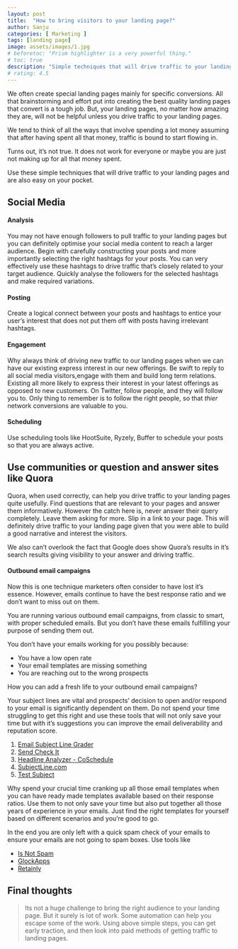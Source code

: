 ```yaml
---
layout: post
title:  "How to bring visitors to your landing page?"
author: Sanju
categories: [ Marketing ]
tags: [landing page]
image: assets/images/1.jpg
# beforetoc: "Prism highlighter is a very powerful thing."
# toc: true
description: "Simple techniques that will drive traffic to your landing page."
# rating: 4.5
---
```


We often create special landing pages mainly for specific conversions. All that brainstorming and effort put into creating the best quality landing pages that convert is a tough job. But, your landing pages, no matter how amazing they are, will not be helpful unless you drive traffic to your landing pages.

We tend to think of all the ways that involve spending a lot money assuming that after having spent all that money, traffic is bound to start flowing in.

Turns out, it’s not true. It does not work for everyone or maybe you are just not making up for all that money spent.

Use these simple techniques that will drive traffic to your landing pages and are also easy on your pocket.

## Social Media 
#### Analysis
You may not have enough followers to pull traffic to your landing pages but you can definitely optimise your social media content to reach a larger audience. Begin with carefully constructing your posts and more importantly selecting the right hashtags for your posts. You can very effectively use these hashtags to drive traffic that’s closely related to your target audience. Quickly analyse the followers for the selected hashtags and make required variations. 

#### Posting
Create a logical connect between your posts and hashtags to entice your user’s interest that does not put them off with posts having irrelevant hashtags.

#### Engagement
Why always think of driving new traffic to our landing pages when we can have our existing express interest in our new offerings. Be swift to reply to all social media visitors,engage with them and build long term relations. Existing all more likely to express their interest in your latest offerings as opposed to new customers. On Twitter, follow people, and they will follow you to. Only thing to remember is to follow the right people, so that _thier_ network conversions are valuable to you. 

#### Scheduling
Use scheduling tools like HootSuite, Ryzely, Buffer to schedule your posts so that you are always active. 

## Use communities or question and answer sites like Quora  
Quora, when used correctly, can help you drive traffic to your landing pages quite usefully. Find questions that are relevant to your pages and answer them informatively. However the catch here is, never answer their query completely. Leave them asking for more. Slip in a link to your page. This will definitely drive traffic to your landing page given that you were able to build a good narrative and interest the visitors.

We also can’t overlook the fact that Google does show Quora’s results in it’s search results giving visibility to your answer and driving traffic.

#### Outbound email campaigns
Now this is one technique marketers often consider to have lost it’s essence. However, emails continue to have the best response ratio and we don’t want to miss out on them.

You are running various outbound email campaigns, from classic to smart, with proper scheduled emails. But you don’t have these emails fulfilling your purpose of sending them out.

You don’t have your emails working for you possibly because:

* You have a low open rate
* Your email templates are missing something
* You are reaching out to the wrong prospects

How you can add a fresh life to your outbound email campaigns?

Your subject lines are vital and prospects’ decision to open and/or respond to your email is significantly dependent on them. Do not spend your time struggling to get this right and use these tools that will not only save your time but with it’s suggestions you can improve the email deliverability and reputation score.

1. [Email Subject Line Grader](http://emailsubjectlinegrader.com/)
1. [Send Check It](https://sendcheckit.com/email-subject-line-tester)
1. [Headline Analyzer - CoSchedule ](https://coschedule.com/headline-analyzer)
1. [SubjectLine.com](http://www.subjectline.com/)
1. [Test Subject](https://zurb.com/playground/testsubject)

Why spend your crucial time cranking up all those email templates when you can have ready made templates available based on their response ratios. Use them to not only save your time but also put together all those years of experience in your emails. Just find the right templates for yourself based on different scenarios and you’re good to go.

In the end you are only left with a quick spam check of your emails to ensure your emails are not going to spam boxes. Use tools like 

- [Is Not Spam](http://www.isnotspam.com/)
- [GlockApps](https://glockapps.com/spam-testing/)
- [Retainly](Retainly)

## Final thoughts
>Its not a huge challenge to bring the right audience to your landing page. But it surely is lot of work. Some automation can help you escape some of the work. Using above simple steps, you can get early traction, and then look into paid methods of getting traffic to landing pages.